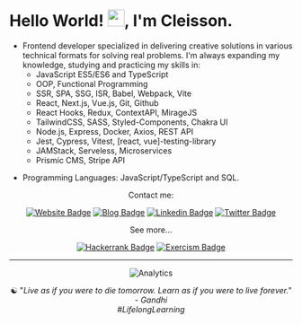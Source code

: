 <h1>Hello World! <img src="https://raw.githubusercontent.com/kaueMarques/kaueMarques/master/hi.gif" width="30">, I'm Cleisson. </h1>  

- Frontend developer specialized in delivering creative solutions in various technical formats for solving real problems. I'm always expanding my knowledge, studying and practicing my skills in:
   - JavaScript ES5/ES6 and TypeScript
   - OOP, Functional Programming
   - SSR, SPA, SSG, ISR, Babel, Webpack, Vite
   - React, Next.js, Vue.js, Git, Github
   - React Hooks, Redux, ContextAPI, MirageJS
   - TailwindCSS, SASS, Styled-Components, Chakra UI
   - Node.js, Express, Docker, Axios, REST API<!--, GraphQL-->
   - Jest, Cypress, Vitest, [react, vue]-testing-library
   - JAMStack, Serveless, Microservices
   - Prismic CMS, Stripe API <!-- NextAuth.js -->
<!--   - MongoDB, PostgreSQL, FaunaDB -->

- Programming Languages: JavaScript/TypeScript and SQL.
<!-- 👇 -->
<!-- React, Next, Git, Node, Express, Docker, PostgreSQL, MongoDB, JavaScript MDN, TypeScript HandBook, [Roadmap](https://medium.com/swlh/my-software-engineer-roadmap-2fb0c02b8a08) -->

<div align="center">
 
Contact me:

[![Website Badge](https://img.shields.io/badge/-Website-378805?style=flat&link=https://cleisson.vercel.app/)](https://cleisson.vercel.app/)
[![Blog Badge](https://img.shields.io/badge/-Blog-921232?style=flat&link=https://cleisson.vercel.app/)](https://cleisson.vercel.app/blog)
[![Linkedin Badge](https://img.shields.io/badge/-Linkedin-0072b1?style=flat&logo=Linkedin&logoColor=white&link=https://www.linkedin.com/in/cleissonom/)](https://www.linkedin.com/in/cleissonom/)
[![Twitter Badge](https://img.shields.io/badge/-Twitter-00acee?style=flat&logo=Twitter&logoColor=white&link=https://www.twitter.com/cleissonom/)](https://www.twitter.com/cleissonom/)
   
See more...
   
[![Hackerrank Badge](https://img.shields.io/badge/-Hackerrank-1ba94c?style=flat&logo=Hackerrank&logoColor=white&link=https://www.twitter.com/cleissonom/)](https://www.hackerrank.com/cleissonconstc)
[![Exercism Badge](https://img.shields.io/badge/-Exercism-dd55ff?style=flat&logo=Exercism&logoColor=white&link=https://www.twitter.com/cleissonom/)](https://www.exercism.org/profiles/cleissonom/)
  
  ---    

![Analytics](https://github-readme-stats.vercel.app/api?username=cleissonom&show_icons=true&theme=vision-friendly-dark)
           
 ☯︎ "<em>Live as if you were to die tomorrow. Learn as if you were to live forever.<em>" - Gandhi<br>
 #LifelongLearning
